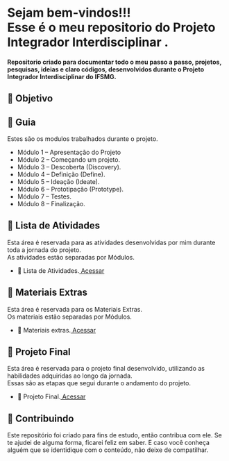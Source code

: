 <!--
# Projeto_-Integrador_Interdisciplinar
Repositorio criado para documentar todo o meu passo a passo, projetos, pesquisas, ideias e claro códigos, desenvolvidos durante o Projeto Integrador Interdisciplinar do IFSMG.
-->



<h1> 
  Sejam bem-vindos!!! <br>
  Esse é o meu repositorio do Projeto Integrador Interdisciplinar .
</h1>



<h4> 
Repositorio criado para documentar todo o meu passo a passo, projetos, pesquisas, ideias e claro códigos, desenvolvidos durante o Projeto Integrador Interdisciplinar do IFSMG.
</h4>


<h2> 🎯 Objetivo </h2>

<h2 dir="auto"> 🚦 Guia </h2>
Estes são os modulos trabalhados durante o projeto.<br>
<ul dir="auto">
  <li>Módulo 1 – Apresentação do Projeto</li>
  <li>Módulo 2 – Começando um projeto.</li>
  <li>Módulo 3 – Descoberta (Discovery).</li>
  <li>Módulo 4 – Definição (Define).</li>
  <li>Módulo 5 – Ideação (Ideate).</li>
  <li>Módulo 6 – Prototipação (Prototype).</li>
  <li>Módulo 7 – Testes.</li>
  <li>Módulo 8 – Finalização.</li>
</ul>

<h2 dir="auto"> 📝 Lista de Atividades </h2>
Esta área é reservada para as atividades desenvolvidas por mim durante toda a jornada do projeto.<br>
As atividades estão separadas por Módulos.
<ul dir="auto">
  <li>📝 Lista de Atividades.<a href="https://"> Acessar </a></li>
</ul>

<h2 dir="auto"> 🔗 Materiais Extras </h2>
Esta área é reservada para os Materiais Extras. </strong></a><br>
Os materiais estão separadas por Módulos.
<ul dir="auto">
  <li> 🔗 Materiais extras.<a href="https://"> Acessar </a></li>
</ul>



<h2 dir="auto"> 🚩 Projeto Final </h2>
Esta área é reservada para o projeto final desenvolvido, utilizando as habilidades adquiridas ao longo da jornada.  </strong></a><br>
Essas são as etapas que segui durante o andamento do projeto.
<ul dir="auto">
  <li> 🚩 Projeto Final.<a href="https://"> Acessar </a></li>
</ul>




<h2 dir="auto"> 🤝 Contribuindo </h2>
<p dir="auto">Este repositório foi criado para fins de estudo, então contribua com ele. Se te ajudei de alguma forma, ficarei feliz em
saber. E caso você conheça alguém que se identidique com o conteúdo, não deixe de compatilhar.</p>








